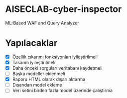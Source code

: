 # AISECLAB-cyber-inspector
ML-Based WAF and Query Analyzer

# Yapılacaklar
- [X] Özellik çıkarımı fonksiyonları iyileştirilmeli
- [X] Tasarım iyileştirilmeli
- [X] Daha önceki sorguları veritabanı kaydetmeli
- [ ] Başka modeller eklenmeli
- [X] Raporu HTML olarak dışarı aktarma
- [ ] Dışarıdan model ekleme
- [ ] Veri setini birden fazla model üzerinde çalıştırma
